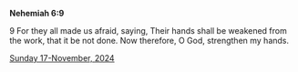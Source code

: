 **Nehemiah 6:9**

9 For they all made us afraid, saying, Their hands shall be weakened from the work, that it be not done. Now therefore, O God, strengthen my hands.

[Sunday 17-November, 2024](https://getbible.net/kjv/Nehemiah/6/9)
